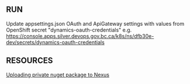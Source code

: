 ## RUN

Update appsettings.json OAuth and ApiGateway settings with values from OpenShift secret "dynamics-oauth-credentials" e.g. https://console.apps.silver.devops.gov.bc.ca/k8s/ns/dfb30e-dev/secrets/dynamics-oauth-credentials

## RESOURCES

[Uploading private nuget package to Nexus](https://wiki.justice.gov.bc.ca/wiki/spaces/FAMS3IMP/pages/98370042/Update+Private+Nuget+Package)